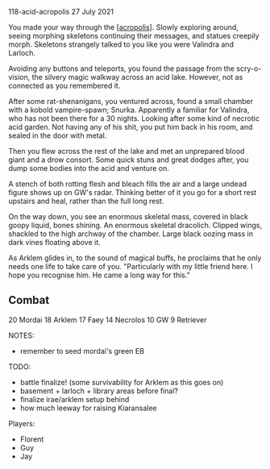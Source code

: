 118-acid-acropolis
27 July 2021

You made your way through the [[acropolis]]. Slowly exploring around, seeing morphing skeletons continuing their messages, and statues creepily morph. Skeletons strangely talked to you like you were Valindra and Larloch.

Avoiding any buttons and teleports, you found the passage from the scry-o-vision, the silvery magic walkway across an acid lake. However, not as connected as you remembered it.

After some rat-shenanigans, you ventured across, found a small chamber with a kobold vampire-spawn; Snurka. Apparently a familiar for Valindra, who has not been there for a 30 nights. Looking after some kind of necrotic acid garden. Not having any of his shit, you put him back in his room, and sealed in the door with metal.

Then you flew across the rest of the lake and met an unprepared blood giant and a drow consort.
Some quick stuns and great dodges after, you dump some bodies into the acid and venture on.

A stench of both rotting flesh and bleach fills the air and a large undead figure shows up on GW's radar. Thinking better of it you go for a short rest upstairs and heal, rather than the full long rest.

On the way down, you see an enormous skeletal mass, covered in black goopy liquid, bones shining. An enormous skeletal dracolich. Clipped wings, shackled to the high archway of the chamber. Large black oozing mass in dark vines floating above it.

As Arklem glides in, to the sound of magical buffs, he proclaims that he only needs one life to take care of you.
"Particularly with my little friend here. I hope you recognise him. He came a long way for this."

## Combat
20 Mordai
18 Arklem
17 Faey
14 Necrolos
10 GW
9 Retriever

NOTES:
- remember to seed mordai's green EB

TODO:
- battle finalize! (some survivability for Arklem as this goes on)
- basement + larloch + library areas before final?
- finalize irae/arklem setup behind
- how much leeway for raising Kiaransalee

Players:
- Florent
- Guy
- Jay

[//begin]: # "Autogenerated link references for markdown compatibility"
[acropolis]: ../east/acropolis "acropolis"
[//end]: # "Autogenerated link references"
